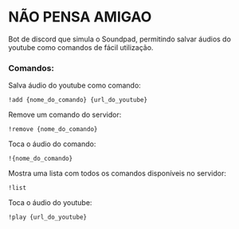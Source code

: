 # NÃO PENSA AMIGAO
Bot de discord que simula o Soundpad, permitindo salvar áudios do youtube como comandos de fácil utilização.

### Comandos:

Salva áudio do youtube como comando:
```
!add {nome_do_comando} {url_do_youtube}
```
Remove um comando do servidor:
```
!remove {nome_do_comando}
```
Toca o áudio do comando:
```
!{nome_do_comando}
```
Mostra uma lista com todos os comandos disponíveis no servidor:
```
!list
```
Toca o áudio do youtube:
```
!play {url_do_youtube}
```